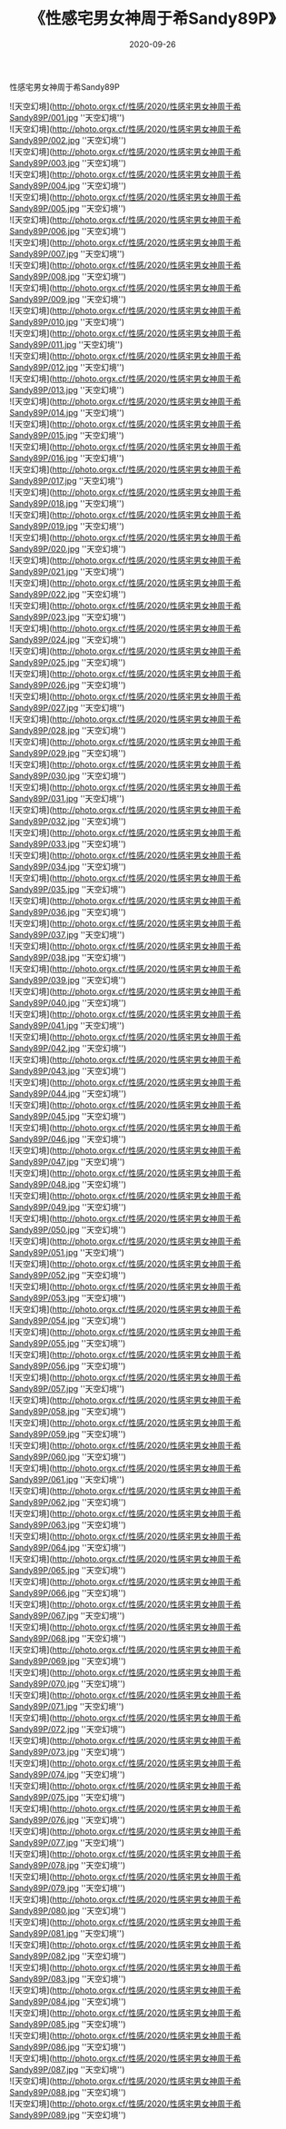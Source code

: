 ﻿---
layout: post
title:  《性感宅男女神周于希Sandy89P》
date:   2020-09-26
img: http://photo.orgx.cf/性感/2020/性感宅男女神周于希Sandy89P/000.jpg
categories: [美女, 性感, 泳衣]
---

性感宅男女神周于希Sandy89P



![天空幻境](http://photo.orgx.cf/性感/2020/性感宅男女神周于希Sandy89P/001.jpg ''天空幻境'') <br>
![天空幻境](http://photo.orgx.cf/性感/2020/性感宅男女神周于希Sandy89P/002.jpg ''天空幻境'') <br>
![天空幻境](http://photo.orgx.cf/性感/2020/性感宅男女神周于希Sandy89P/003.jpg ''天空幻境'') <br>
![天空幻境](http://photo.orgx.cf/性感/2020/性感宅男女神周于希Sandy89P/004.jpg ''天空幻境'') <br>
![天空幻境](http://photo.orgx.cf/性感/2020/性感宅男女神周于希Sandy89P/005.jpg ''天空幻境'') <br>
![天空幻境](http://photo.orgx.cf/性感/2020/性感宅男女神周于希Sandy89P/006.jpg ''天空幻境'') <br>
![天空幻境](http://photo.orgx.cf/性感/2020/性感宅男女神周于希Sandy89P/007.jpg ''天空幻境'') <br>
![天空幻境](http://photo.orgx.cf/性感/2020/性感宅男女神周于希Sandy89P/008.jpg ''天空幻境'') <br>
![天空幻境](http://photo.orgx.cf/性感/2020/性感宅男女神周于希Sandy89P/009.jpg ''天空幻境'') <br>
![天空幻境](http://photo.orgx.cf/性感/2020/性感宅男女神周于希Sandy89P/010.jpg ''天空幻境'') <br>
![天空幻境](http://photo.orgx.cf/性感/2020/性感宅男女神周于希Sandy89P/011.jpg ''天空幻境'') <br>
![天空幻境](http://photo.orgx.cf/性感/2020/性感宅男女神周于希Sandy89P/012.jpg ''天空幻境'') <br>
![天空幻境](http://photo.orgx.cf/性感/2020/性感宅男女神周于希Sandy89P/013.jpg ''天空幻境'') <br>
![天空幻境](http://photo.orgx.cf/性感/2020/性感宅男女神周于希Sandy89P/014.jpg ''天空幻境'') <br>
![天空幻境](http://photo.orgx.cf/性感/2020/性感宅男女神周于希Sandy89P/015.jpg ''天空幻境'') <br>
![天空幻境](http://photo.orgx.cf/性感/2020/性感宅男女神周于希Sandy89P/016.jpg ''天空幻境'') <br>
![天空幻境](http://photo.orgx.cf/性感/2020/性感宅男女神周于希Sandy89P/017.jpg ''天空幻境'') <br>
![天空幻境](http://photo.orgx.cf/性感/2020/性感宅男女神周于希Sandy89P/018.jpg ''天空幻境'') <br>
![天空幻境](http://photo.orgx.cf/性感/2020/性感宅男女神周于希Sandy89P/019.jpg ''天空幻境'') <br>
![天空幻境](http://photo.orgx.cf/性感/2020/性感宅男女神周于希Sandy89P/020.jpg ''天空幻境'') <br>
![天空幻境](http://photo.orgx.cf/性感/2020/性感宅男女神周于希Sandy89P/021.jpg ''天空幻境'') <br>
![天空幻境](http://photo.orgx.cf/性感/2020/性感宅男女神周于希Sandy89P/022.jpg ''天空幻境'') <br>
![天空幻境](http://photo.orgx.cf/性感/2020/性感宅男女神周于希Sandy89P/023.jpg ''天空幻境'') <br>
![天空幻境](http://photo.orgx.cf/性感/2020/性感宅男女神周于希Sandy89P/024.jpg ''天空幻境'') <br>
![天空幻境](http://photo.orgx.cf/性感/2020/性感宅男女神周于希Sandy89P/025.jpg ''天空幻境'') <br>
![天空幻境](http://photo.orgx.cf/性感/2020/性感宅男女神周于希Sandy89P/026.jpg ''天空幻境'') <br>
![天空幻境](http://photo.orgx.cf/性感/2020/性感宅男女神周于希Sandy89P/027.jpg ''天空幻境'') <br>
![天空幻境](http://photo.orgx.cf/性感/2020/性感宅男女神周于希Sandy89P/028.jpg ''天空幻境'') <br>
![天空幻境](http://photo.orgx.cf/性感/2020/性感宅男女神周于希Sandy89P/029.jpg ''天空幻境'') <br>
![天空幻境](http://photo.orgx.cf/性感/2020/性感宅男女神周于希Sandy89P/030.jpg ''天空幻境'') <br>
![天空幻境](http://photo.orgx.cf/性感/2020/性感宅男女神周于希Sandy89P/031.jpg ''天空幻境'') <br>
![天空幻境](http://photo.orgx.cf/性感/2020/性感宅男女神周于希Sandy89P/032.jpg ''天空幻境'') <br>
![天空幻境](http://photo.orgx.cf/性感/2020/性感宅男女神周于希Sandy89P/033.jpg ''天空幻境'') <br>
![天空幻境](http://photo.orgx.cf/性感/2020/性感宅男女神周于希Sandy89P/034.jpg ''天空幻境'') <br>
![天空幻境](http://photo.orgx.cf/性感/2020/性感宅男女神周于希Sandy89P/035.jpg ''天空幻境'') <br>
![天空幻境](http://photo.orgx.cf/性感/2020/性感宅男女神周于希Sandy89P/036.jpg ''天空幻境'') <br>
![天空幻境](http://photo.orgx.cf/性感/2020/性感宅男女神周于希Sandy89P/037.jpg ''天空幻境'') <br>
![天空幻境](http://photo.orgx.cf/性感/2020/性感宅男女神周于希Sandy89P/038.jpg ''天空幻境'') <br>
![天空幻境](http://photo.orgx.cf/性感/2020/性感宅男女神周于希Sandy89P/039.jpg ''天空幻境'') <br>
![天空幻境](http://photo.orgx.cf/性感/2020/性感宅男女神周于希Sandy89P/040.jpg ''天空幻境'') <br>
![天空幻境](http://photo.orgx.cf/性感/2020/性感宅男女神周于希Sandy89P/041.jpg ''天空幻境'') <br>
![天空幻境](http://photo.orgx.cf/性感/2020/性感宅男女神周于希Sandy89P/042.jpg ''天空幻境'') <br>
![天空幻境](http://photo.orgx.cf/性感/2020/性感宅男女神周于希Sandy89P/043.jpg ''天空幻境'') <br>
![天空幻境](http://photo.orgx.cf/性感/2020/性感宅男女神周于希Sandy89P/044.jpg ''天空幻境'') <br>
![天空幻境](http://photo.orgx.cf/性感/2020/性感宅男女神周于希Sandy89P/045.jpg ''天空幻境'') <br>
![天空幻境](http://photo.orgx.cf/性感/2020/性感宅男女神周于希Sandy89P/046.jpg ''天空幻境'') <br>
![天空幻境](http://photo.orgx.cf/性感/2020/性感宅男女神周于希Sandy89P/047.jpg ''天空幻境'') <br>
![天空幻境](http://photo.orgx.cf/性感/2020/性感宅男女神周于希Sandy89P/048.jpg ''天空幻境'') <br>
![天空幻境](http://photo.orgx.cf/性感/2020/性感宅男女神周于希Sandy89P/049.jpg ''天空幻境'') <br>
![天空幻境](http://photo.orgx.cf/性感/2020/性感宅男女神周于希Sandy89P/050.jpg ''天空幻境'') <br>
![天空幻境](http://photo.orgx.cf/性感/2020/性感宅男女神周于希Sandy89P/051.jpg ''天空幻境'') <br>
![天空幻境](http://photo.orgx.cf/性感/2020/性感宅男女神周于希Sandy89P/052.jpg ''天空幻境'') <br>
![天空幻境](http://photo.orgx.cf/性感/2020/性感宅男女神周于希Sandy89P/053.jpg ''天空幻境'') <br>
![天空幻境](http://photo.orgx.cf/性感/2020/性感宅男女神周于希Sandy89P/054.jpg ''天空幻境'') <br>
![天空幻境](http://photo.orgx.cf/性感/2020/性感宅男女神周于希Sandy89P/055.jpg ''天空幻境'') <br>
![天空幻境](http://photo.orgx.cf/性感/2020/性感宅男女神周于希Sandy89P/056.jpg ''天空幻境'') <br>
![天空幻境](http://photo.orgx.cf/性感/2020/性感宅男女神周于希Sandy89P/057.jpg ''天空幻境'') <br>
![天空幻境](http://photo.orgx.cf/性感/2020/性感宅男女神周于希Sandy89P/058.jpg ''天空幻境'') <br>
![天空幻境](http://photo.orgx.cf/性感/2020/性感宅男女神周于希Sandy89P/059.jpg ''天空幻境'') <br>
![天空幻境](http://photo.orgx.cf/性感/2020/性感宅男女神周于希Sandy89P/060.jpg ''天空幻境'') <br>
![天空幻境](http://photo.orgx.cf/性感/2020/性感宅男女神周于希Sandy89P/061.jpg ''天空幻境'') <br>
![天空幻境](http://photo.orgx.cf/性感/2020/性感宅男女神周于希Sandy89P/062.jpg ''天空幻境'') <br>
![天空幻境](http://photo.orgx.cf/性感/2020/性感宅男女神周于希Sandy89P/063.jpg ''天空幻境'') <br>
![天空幻境](http://photo.orgx.cf/性感/2020/性感宅男女神周于希Sandy89P/064.jpg ''天空幻境'') <br>
![天空幻境](http://photo.orgx.cf/性感/2020/性感宅男女神周于希Sandy89P/065.jpg ''天空幻境'') <br>
![天空幻境](http://photo.orgx.cf/性感/2020/性感宅男女神周于希Sandy89P/066.jpg ''天空幻境'') <br>
![天空幻境](http://photo.orgx.cf/性感/2020/性感宅男女神周于希Sandy89P/067.jpg ''天空幻境'') <br>
![天空幻境](http://photo.orgx.cf/性感/2020/性感宅男女神周于希Sandy89P/068.jpg ''天空幻境'') <br>
![天空幻境](http://photo.orgx.cf/性感/2020/性感宅男女神周于希Sandy89P/069.jpg ''天空幻境'') <br>
![天空幻境](http://photo.orgx.cf/性感/2020/性感宅男女神周于希Sandy89P/070.jpg ''天空幻境'') <br>
![天空幻境](http://photo.orgx.cf/性感/2020/性感宅男女神周于希Sandy89P/071.jpg ''天空幻境'') <br>
![天空幻境](http://photo.orgx.cf/性感/2020/性感宅男女神周于希Sandy89P/072.jpg ''天空幻境'') <br>
![天空幻境](http://photo.orgx.cf/性感/2020/性感宅男女神周于希Sandy89P/073.jpg ''天空幻境'') <br>
![天空幻境](http://photo.orgx.cf/性感/2020/性感宅男女神周于希Sandy89P/074.jpg ''天空幻境'') <br>
![天空幻境](http://photo.orgx.cf/性感/2020/性感宅男女神周于希Sandy89P/075.jpg ''天空幻境'') <br>
![天空幻境](http://photo.orgx.cf/性感/2020/性感宅男女神周于希Sandy89P/076.jpg ''天空幻境'') <br>
![天空幻境](http://photo.orgx.cf/性感/2020/性感宅男女神周于希Sandy89P/077.jpg ''天空幻境'') <br>
![天空幻境](http://photo.orgx.cf/性感/2020/性感宅男女神周于希Sandy89P/078.jpg ''天空幻境'') <br>
![天空幻境](http://photo.orgx.cf/性感/2020/性感宅男女神周于希Sandy89P/079.jpg ''天空幻境'') <br>
![天空幻境](http://photo.orgx.cf/性感/2020/性感宅男女神周于希Sandy89P/080.jpg ''天空幻境'') <br>
![天空幻境](http://photo.orgx.cf/性感/2020/性感宅男女神周于希Sandy89P/081.jpg ''天空幻境'') <br>
![天空幻境](http://photo.orgx.cf/性感/2020/性感宅男女神周于希Sandy89P/082.jpg ''天空幻境'') <br>
![天空幻境](http://photo.orgx.cf/性感/2020/性感宅男女神周于希Sandy89P/083.jpg ''天空幻境'') <br>
![天空幻境](http://photo.orgx.cf/性感/2020/性感宅男女神周于希Sandy89P/084.jpg ''天空幻境'') <br>
![天空幻境](http://photo.orgx.cf/性感/2020/性感宅男女神周于希Sandy89P/085.jpg ''天空幻境'') <br>
![天空幻境](http://photo.orgx.cf/性感/2020/性感宅男女神周于希Sandy89P/086.jpg ''天空幻境'') <br>
![天空幻境](http://photo.orgx.cf/性感/2020/性感宅男女神周于希Sandy89P/087.jpg ''天空幻境'') <br>
![天空幻境](http://photo.orgx.cf/性感/2020/性感宅男女神周于希Sandy89P/088.jpg ''天空幻境'') <br>
![天空幻境](http://photo.orgx.cf/性感/2020/性感宅男女神周于希Sandy89P/089.jpg ''天空幻境'') <br>